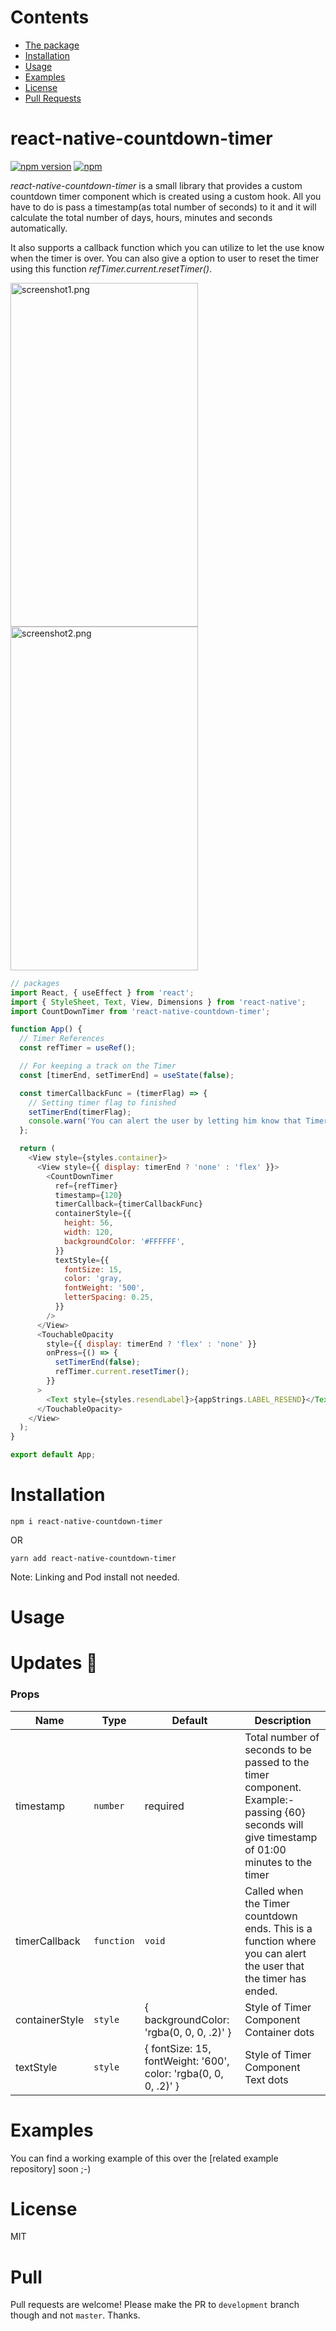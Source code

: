 # Contents
* [The package](#react-native-countdown-timer)
* [Installation](#installation)
* [Usage](#usage)
* [Examples](#examples)
* [License](#license)
* [Pull Requests](#pull)

# react-native-countdown-timer

[![npm version](https://badge.fury.io/js/react-native-countdown-timer.svg)](https://www.npmjs.com/package/react-native-countdown-timer)
[![npm](https://img.shields.io/npm/dm/react-native-countdown-timer.svg)]()

<i>react-native-countdown-timer</i> is a small library that provides a custom countdown timer 
component which is created using a custom hook. All you have to do is pass a timestamp(as total number of seconds) to it and it will calculate the total number of days, hours, minutes and seconds automatically.

It also supports a callback function which you can utilize to let the use know when the timer is over. You can also give a option to user to reset the timer using this function <i>refTimer.current.resetTimer()</i>.

<div class="row">
  <div class="column">
    <img src="https://raw.githubusercontent.com/shubhambathe1/react-native-countdown-timer/development/screenshots/screenshot1.png" width="300" height="550" alt="screenshot1.png" />
  </div>
  <div class="column">
    <img src="https://raw.githubusercontent.com/shubhambathe1/react-native-countdown-timer/development/screenshots/screenshot2.png" width="300" height="550" alt="screenshot2.png" />
  </div>
</div>

```javascript
// packages
import React, { useEffect } from 'react';
import { StyleSheet, Text, View, Dimensions } from 'react-native';
import CountDownTimer from 'react-native-countdown-timer';

function App() {
  // Timer References
  const refTimer = useRef();

  // For keeping a track on the Timer
  const [timerEnd, setTimerEnd] = useState(false);

  const timerCallbackFunc = (timerFlag) => {
    // Setting timer flag to finished
    setTimerEnd(timerFlag);
    console.warn('You can alert the user by letting him know that Timer is out.');
  };

  return (
    <View style={styles.container}>
      <View style={{ display: timerEnd ? 'none' : 'flex' }}>
        <CountDownTimer
          ref={refTimer}
          timestamp={120}
          timerCallback={timerCallbackFunc}
          containerStyle={{
            height: 56,
            width: 120,
            backgroundColor: '#FFFFFF',
          }}
          textStyle={{
            fontSize: 15,
            color: 'gray,
            fontWeight: '500',
            letterSpacing: 0.25,
          }}
        />
      </View>
      <TouchableOpacity
        style={{ display: timerEnd ? 'flex' : 'none' }}
        onPress={() => {
          setTimerEnd(false);
          refTimer.current.resetTimer();
        }}
      >
        <Text style={styles.resendLabel}>{appStrings.LABEL_RESEND}</Text>
      </TouchableOpacity>
    </View>
  );
}

export default App;
```

# Installation

`npm i react-native-countdown-timer`

OR

`yarn add react-native-countdown-timer`

Note: Linking and Pod install not needed.

# Usage

# Updates 🚀

### Props

| Name             | Type       | Default                                      | Description                                                                                                                                                                                       |
| ---------------- | ---------- | -------------------------------------------- | ------------------------------------------------------------------------------------------------------------------------------------------------------------------------------------------------- |
| timestamp        | `number`   | required                                     | Total number of seconds to be passed to the timer component. Example:- passing {60} seconds will give timestamp of 01:00 minutes to the timer                                                             |
| timerCallback    | `function` | `void`                                       | Called when the Timer countdown ends. This is a function where you can alert the user that the timer has ended.                            |                                                                                                                                             
| containerStyle   | `style`    | { backgroundColor: 'rgba(0, 0, 0, .2)' }     | Style of Timer Component Container dots                                                                                                                                                                 |
| textStyle        | `style`    | { fontSize: 15, fontWeight: '600', color: 'rgba(0, 0, 0, .2)' }  | Style of Timer Component Text dots                                                                                                                                                                 |

# Examples

You can find a working example of this over the [related example repository] soon ;-)

# License

MIT

# Pull

Pull requests are welcome! Please make the PR to `development` branch though and not `master`. Thanks.
